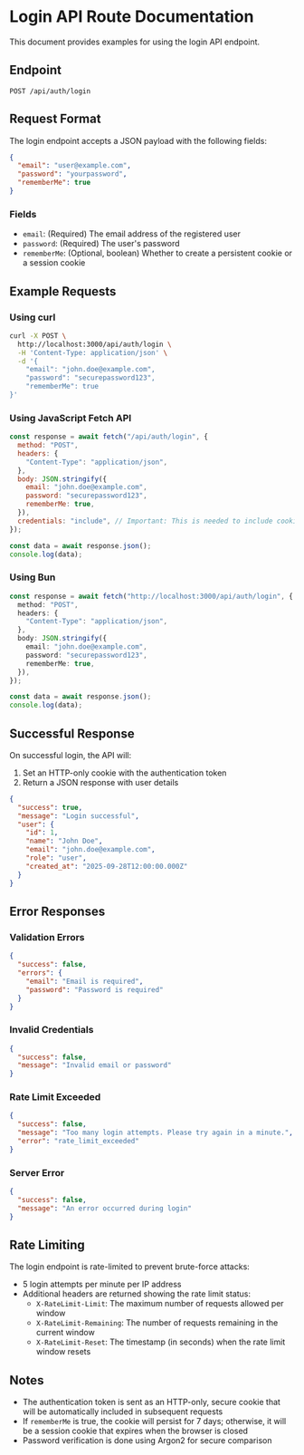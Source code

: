 # Login API Route Documentation

This document provides examples for using the login API endpoint.

## Endpoint

```text
POST /api/auth/login
```

## Request Format

The login endpoint accepts a JSON payload with the following fields:

```json
{
  "email": "user@example.com",
  "password": "yourpassword",
  "rememberMe": true
}
```

### Fields

- `email`: (Required) The email address of the registered user
- `password`: (Required) The user's password
- `rememberMe`: (Optional, boolean) Whether to create a persistent cookie or a session cookie

## Example Requests

### Using curl

```bash
curl -X POST \
  http://localhost:3000/api/auth/login \
  -H 'Content-Type: application/json' \
  -d '{
    "email": "john.doe@example.com",
    "password": "securepassword123",
    "rememberMe": true
}'
```

### Using JavaScript Fetch API

```javascript
const response = await fetch("/api/auth/login", {
  method: "POST",
  headers: {
    "Content-Type": "application/json",
  },
  body: JSON.stringify({
    email: "john.doe@example.com",
    password: "securepassword123",
    rememberMe: true,
  }),
  credentials: "include", // Important: This is needed to include cookies
});

const data = await response.json();
console.log(data);
```

### Using Bun

```typescript
const response = await fetch("http://localhost:3000/api/auth/login", {
  method: "POST",
  headers: {
    "Content-Type": "application/json",
  },
  body: JSON.stringify({
    email: "john.doe@example.com",
    password: "securepassword123",
    rememberMe: true,
  }),
});

const data = await response.json();
console.log(data);
```

## Successful Response

On successful login, the API will:

1. Set an HTTP-only cookie with the authentication token
2. Return a JSON response with user details

```json
{
  "success": true,
  "message": "Login successful",
  "user": {
    "id": 1,
    "name": "John Doe",
    "email": "john.doe@example.com",
    "role": "user",
    "created_at": "2025-09-28T12:00:00.000Z"
  }
}
```

## Error Responses

### Validation Errors

```json
{
  "success": false,
  "errors": {
    "email": "Email is required",
    "password": "Password is required"
  }
}
```

### Invalid Credentials

```json
{
  "success": false,
  "message": "Invalid email or password"
}
```

### Rate Limit Exceeded

```json
{
  "success": false,
  "message": "Too many login attempts. Please try again in a minute.",
  "error": "rate_limit_exceeded"
}
```

### Server Error

```json
{
  "success": false,
  "message": "An error occurred during login"
}
```

## Rate Limiting

The login endpoint is rate-limited to prevent brute-force attacks:

- 5 login attempts per minute per IP address
- Additional headers are returned showing the rate limit status:
  - `X-RateLimit-Limit`: The maximum number of requests allowed per window
  - `X-RateLimit-Remaining`: The number of requests remaining in the current window
  - `X-RateLimit-Reset`: The timestamp (in seconds) when the rate limit window resets

## Notes

- The authentication token is sent as an HTTP-only, secure cookie that will be automatically included in subsequent requests
- If `rememberMe` is true, the cookie will persist for 7 days; otherwise, it will be a session cookie that expires when the browser is closed
- Password verification is done using Argon2 for secure comparison
